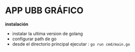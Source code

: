# APP UBB GRÁFICO


**instalación**

- instalar la ultima version de golang
- configurar path de go
- desde el directorio principal ejecutar : `go run cmd/main.go`